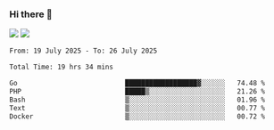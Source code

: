 ### Hi there 👋️

![](https://komarev.com/ghpvc/?username=Loner1024)
![](https://hit.yhype.me/github/profile?account_id=20189164)

<!--START_SECTION:waka-->

```txt
From: 19 July 2025 - To: 26 July 2025

Total Time: 19 hrs 34 mins

Go                           ██████████████████▓░░░░░░   74.48 %
PHP                          █████▒░░░░░░░░░░░░░░░░░░░   21.26 %
Bash                         ▒░░░░░░░░░░░░░░░░░░░░░░░░   01.96 %
Text                         ▒░░░░░░░░░░░░░░░░░░░░░░░░   00.77 %
Docker                       ▒░░░░░░░░░░░░░░░░░░░░░░░░   00.72 %
```

<!--END_SECTION:waka-->



